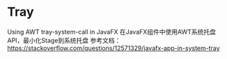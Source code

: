 # Tray
Using AWT tray-system-call in JavaFX 
在JavaFX组件中使用AWT系统托盘API，最小化Stage到系统托盘
参考文档：https://stackoverflow.com/questions/12571329/javafx-app-in-system-tray
